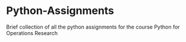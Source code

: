 # Python-Assignments
Brief collection of all the python assignments for the course Python for Operations Research

